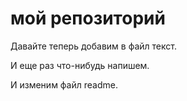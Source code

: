 # мой репозиторий

Давайте теперь добавим в файл текст. 

И еще раз что-нибудь напишем. 

И изменим файл readme. 